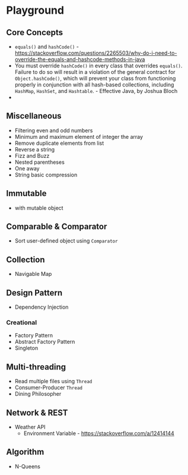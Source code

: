 # Playground

## Core Concepts

* `equals()` and `hashCode()` - https://stackoverflow.com/questions/2265503/why-do-i-need-to-override-the-equals-and-hashcode-methods-in-java
 * You must override `hashCode()` in every class that overrides `equals()`. Failure to do so will result in a violation of the general contract for `Object.hashCode()`, which will prevent your class from functioning properly in conjunction with all hash-based collections, including `HashMap`, `HashSet`, and `Hashtable`. - Effective Java, by Joshua Bloch 
* 

## Miscellaneous

* Filtering even and odd numbers
* Minimum and maximum element of integer the array
* Remove duplicate elements from list
* Reverse a string
* Fizz and Buzz
* Nested parentheses
* One away
* String basic compression

## Immutable

 * with mutable object

## Comparable & Comparator

* Sort user-defined object using `Comparator`

## Collection

* Navigable Map

## Design Pattern

* Dependency Injection

### Creational

* Factory Pattern
* Abstract Factory Pattern
* Singleton

## Multi-threading

* Read multiple files using `Thread`
* Consumer-Producer `Thread`
* Dining Philosopher

## Network & REST

* Weather API
  * Environment Variable - https://stackoverflow.com/a/12414144
  
## Algorithm

* N-Queens

